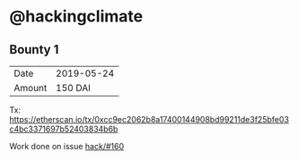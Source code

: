 # @hackingclimate

## Bounty 1

|        |            |
| ------ | ---------- |
| Date   | 2019-05-24 |
| Amount | 150 DAI    |

Tx: <https://etherscan.io/tx/0xcc9ec2062b8a17400144908bd99211de3f25bfe03c4bc3371697b52403834b6b>

Work done on issue [hack/#160](https://github.com/aragon/hack/issues/160)
